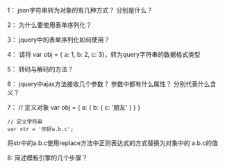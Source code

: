 1： json字符串转为对象的有几种方式？ 分别是什么？

2： 为什么要使用表单序列化？

3： jquery中的表单序列化如何使用？

4： 请将 var obj = { a: 1, b: 2, c: 3}，转为query字符串的数据格式类型

5： 转码与解码的方法？

6： jquery中ajax方法接收几个参数？ 参数中都有什么属性？ 分别代表什么含义？

7： // 定义对象
	var obj = {
		a: {
			b: {
				c: '朋友'
			}
		}
	}

	// 定义字符串
	var str = '你好a.b.c';

   将str中的a.b.c使用replace方法中正则表达式的方式替换为对象中的  a.b.c的值

8: 简述模板引擎的几个步骤？
